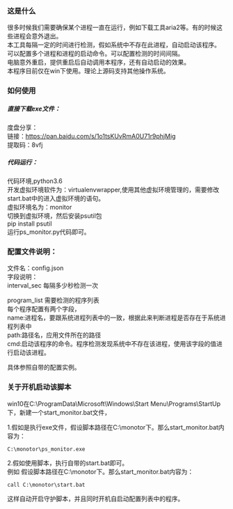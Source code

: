 ### 这是什么
很多时候我们需要确保某个进程一直在运行，例如下载工具aria2等。有的时候这些进程会意外退出。     
本工具每隔一定的时间进行检测，假如系统中不存在此进程，自动启动该程序。  
可以配置多个进程和进程的启动命令。可以配置检测的时间间隔。  
电脑意外重启，提供重启后自动调用本程序，还有自动启动的效果。  
本程序目前仅在win下使用。理论上源码支持其他操作系统。  

### 如何使用  
##### 直接下载exe文件：  
度盘分享：  
链接：https://pan.baidu.com/s/1o1tsKUvRmA0U71r9phjMig   
提取码：8vfj   

##### 代码运行：
代码环境,python3.6  
开发虚拟环境软件为：virtualenvwrapper,使用其他虚拟环境管理的，需要修改start.bat中的进入虚拟环境的语句。  
虚拟环境名为：monitor  
切换到虚拟环境，然后安装psutil包    
pip install psutil  
运行ps_monitor.py代码即可。  

### 配置文件说明：
文件名：config.json  
字段说明：  
interval_sec 每隔多少秒检测一次  

program_list 需要检测的程序列表  
每个程序配置有两个字段，  
name:进程名，要跟系统进程列表中的一致，根据此来判断进程是否存在于系统进程列表中    
path:路径名，应用文件所在的路径    
cmd:启动该程序的命令。程序检测发现系统中不存在该进程，使用该字段的值进行启动该进程。  

具体参照自带的配置实例。  

### 关于开机启动该脚本
win10在C:\ProgramData\Microsoft\Windows\Start Menu\Programs\StartUp下，新建一个start_monitor.bat文件，   
 
1.假如是执行exe文件，假设脚本路径在C:\monotor下。那么start_monitor.bat内容为：   
```
C:\monotor\ps_monitor.exe
```

2.假如使用脚本，执行自带的start.bat即可。  
例如 假设脚本路径在C:\monotor下。那么start_monitor.bat内容为：  
```
call C:\monotor\start.bat
```
这样自动开启守护脚本，并且同时开机自启动配置列表中的程序。  
